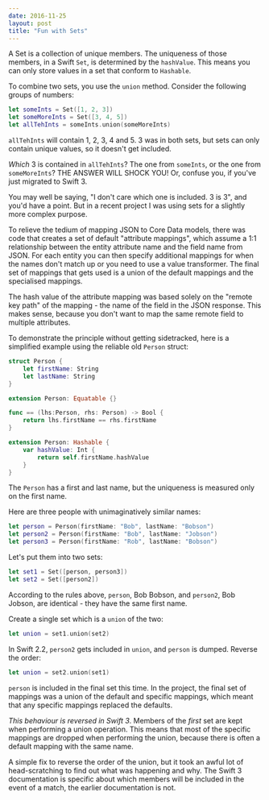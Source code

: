 ```yaml
--- 
date: 2016-11-25
layout: post
title: "Fun with Sets"
--- 
```


A Set is a collection of unique members. The uniqueness of those members, in a Swift `Set`, is determined by the `hashValue`. This means you can only store values in a set that conform to `Hashable`. 

To combine two sets, you use the `union` method. Consider the following groups of numbers: 

```swift
let someInts = Set([1, 2, 3])
let someMoreInts = Set([3, 4, 5])
let allTehInts = someInts.union(someMoreInts)
```

`allTehInts` will contain 1, 2, 3, 4 and 5. 3 was in both sets, but sets can only contain unique values, so it doesn't get included. 

_Which_ 3 is contained in `allTehInts`? The one from `someInts`, or the one from `someMoreInts`? THE ANSWER WILL SHOCK YOU! Or, confuse you, if you've just migrated to Swift 3.

<!--more-->

You may well be saying, "I don't care which one is included. 3 is 3", and you'd have a point. But in a recent project I was using sets for a slightly more complex purpose. 

To relieve the tedium of mapping JSON to Core Data models, there was code that creates a set of default "attribute mappings", which assume a 1:1 relationship between the entity attribute name and the field name from JSON. For each entity you can then specify additional mappings for when the names don't match up or you need to use a value transformer. The final set of mappings that gets used is a union of the default mappings and the specialised mappings. 

The hash value of the attribute mapping was based solely on the "remote key path" of the mapping - the name of the field in the JSON response. This makes sense, because you don't want to map the same remote field to multiple attributes. 

To demonstrate the principle without getting sidetracked, here is a simplified example using the reliable old `Person` struct: 

```swift
struct Person {
    let firstName: String
    let lastName: String
}

extension Person: Equatable {}

func == (lhs:Person, rhs: Person) -> Bool {
    return lhs.firstName == rhs.firstName
}

extension Person: Hashable {
    var hashValue: Int {
        return self.firstName.hashValue
    }
}
```

The `Person` has a first and last name, but the uniqueness is measured only on the first name. 

Here are three people with unimaginatively similar names: 

```swift
let person = Person(firstName: "Bob", lastName: "Bobson")
let person2 = Person(firstName: "Bob", lastName: "Jobson")
let person3 = Person(firstName: "Rob", lastName: "Bobson")
```

Let's put them into two sets: 

```swift
let set1 = Set([person, person3])
let set2 = Set([person2])
```

According to the rules above, `person`, Bob Bobson, and `person2`, Bob Jobson, are identical - they have the same first name. 

Create a single set which is a `union` of the two: 

```swift
let union = set1.union(set2)
```

In Swift 2.2, `person2` gets included in `union`, and `person` is dumped. Reverse the order: 

```swift
let union = set2.union(set1)
```

`person` is included in the final set this time. In the project, the final set of mappings was a union of the default and specific mappings, which meant that any specific mappings replaced the defaults. 

_This behaviour is reversed in Swift 3_. Members of the _first_ set are kept when performing a union operation. This means that most of the specific mappings are dropped when performing the union, because there is often a default mapping with the same name. 

A simple fix to reverse the order of the union, but it took an awful lot of head-scratching to find out what was happening and why. The Swift 3 documentation is specific about which members will be included in the event of a match, the earlier documentation is not. 